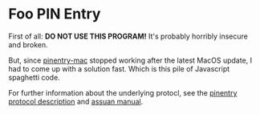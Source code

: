 # Foo PIN Entry

First of all: **DO NOT USE THIS PROGRAM!** It's probably horribly insecure and
broken.

But, since [pinentry-mac](https://github.com/GPGTools/pinentry-mac) stopped
working after the latest MacOS update, I had to come up with a solution fast.
Which is this pile of Javascript spaghetti code.

For further information about the underlying protocl, see the [pinentry protocol description](http://info2html.sourceforge.net/cgi-bin/info2html-demo/info2html?(pinentry)Protocol) and [assuan manual](https://www.gnupg.org/documentation/manuals/assuan/).